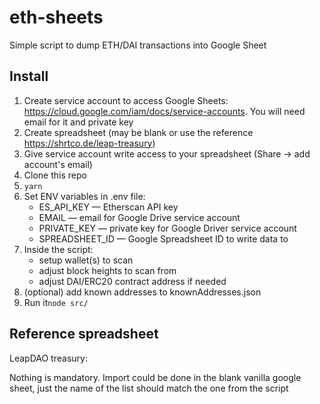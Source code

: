 # eth-sheets
Simple script to dump ETH/DAI transactions into Google Sheet

## Install

1. Create service account to access Google Sheets: https://cloud.google.com/iam/docs/service-accounts. You will need email for it and private key
2. Create spreadsheet (may be blank or use the reference https://shrtco.de/leap-treasury)
3. Give service account write access to your spreadsheet (Share → add account's email)
4. Clone this repo
5. `yarn`
6. Set ENV variables in .env file:
   - ES_API_KEY — Etherscan API key
   - EMAIL — email for Google Drive service account
   - PRIVATE_KEY — private key for Google Driver service account
   - SPREADSHEET_ID — Google Spreadsheet ID to write data to
7. Inside the script:
   - setup wallet(s) to scan
   - adjust block heights to scan from
   - adjust DAI/ERC20 contract address if needed
8. (optional) add known addresses to knownAddresses.json
7. Run it`node src/`

## Reference spreadsheet

LeapDAO treasury: 

Nothing is mandatory. Import could be done in the blank vanilla google sheet, just the name of the list should match the one from the script

